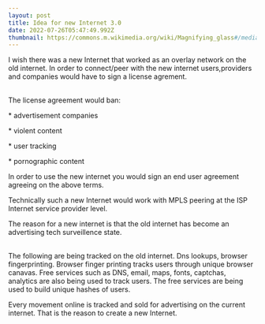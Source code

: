 ```yaml
---
layout: post
title: Idea for new Internet 3.0
date: 2022-07-26T05:47:49.992Z
thumbnail: https://commons.m.wikimedia.org/wiki/Magnifying_glass#/media/File%3ASearchtool.svg
---
```

I wish there was a new Internet that worked as an overlay network on the old internet. In order to connect/peer with the new internet users,providers and companies would have to sign a license agrement.

\
The license agreement would ban:

\* advertisement companies

\* violent content

\* user tracking

\* pornographic content

In order to use the new internet you would sign an end user agreement agreeing on the above terms.

Technically such a new Internet would work with MPLS peering at the ISP Internet service provider level.

The reason for a new internet is that the old internet has become an advertising tech surveillence state.

\
The following are being tracked on the old internet. Dns lookups, browser fingerprinting. Browser finger printing tracks users through unique browser canavas. Free services such as DNS, email, maps, fonts, captchas, analytics are also being used to track users. The free services are being used to build unique hashes of users. 

Every movement online is tracked and sold for advertising on the current internet. That is the reason to create a new Internet.